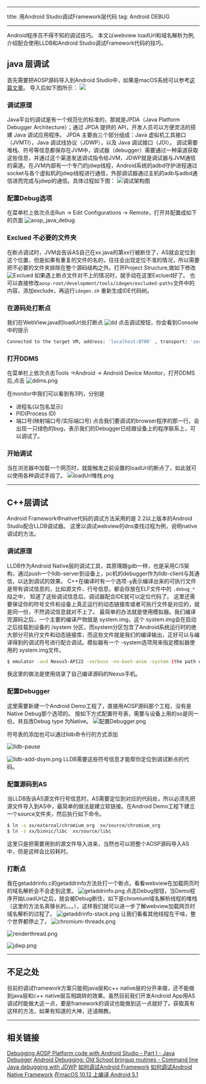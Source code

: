 
---
title: 用Android Studio调试Framework层代码
tag: Android DEBUG

---

Android程序员不得不知的调试技巧。
本文以webview loadUrl和域名解析为例,介绍配合使用LLDB和Android Studio调试Framework代码的技巧。

## java 层调试

首先需要把AOSP源码导入到Android Studio中，如果是macOS系统可以参考[这篇文章](http://blog.csdn.net/u012455213/article/details/54647010)。
导入后如下图所示：
![](http://ww1.sinaimg.cn/large/8b331ee1gy1gds4vshutdj207a0fzdiw.jpg)

### 调试原理
Java平台的调试是有一个规范化的标准的，那就是JPDA（Java Platform Debugger Architecture）；通过 JPDA 提供的 API，开发人员可以方便灵活的搭建 Java 调试应用程序。 JPDA 主要由三个部分组成：Java 虚拟机工具接口（JVMTI），Java 调试线协议（JDWP），以及 Java 调试接口（JDI）。
调试需要堆栈、符号等信息都保存在JVM中，调试器（debugger）需要通过一种渠道获取这些信息，并通过这个渠道发送调试指令给JVM，JDWP就是调试器与JVM通信的渠道。在JVM内部有一个专门的jdwp线程，Android系统的adbd守护进程通过socket与各个虚拟机的jdwp线程进行通信，外部调试器通过主机的adb与adbd通信进而完成与jdwp的通信。具体过程如下图：
![调试架构图](http://ww1.sinaimg.cn/large/8b331ee1gy1gds4wwfle0j20fh0bejs2.jpg)

### 配置Debug选项
在菜单栏上依次点击Run -> Edit Configurations -> Remote，打开并配置成如下的页面
![aosp_java_debug](http://ww1.sinaimg.cn/large/8b331ee1gy1gds4xjyk10j21900u00zk.jpg)

### Exclued 不必要的文件夹
在断点调试时，JVM会告诉AS自己在xx.java的第xx行被断住了，AS就会定位到这个位置，但是如果有重复的文件的名的，往往会出现定位不准的情况，所以需要把不必要的文件夹排除在整个源码结构之外。打开Project Structure,做如下修改
![Exclued](http://ww1.sinaimg.cn/large/8b331ee1gy1gds4y6n8oaj20dc085767.jpg)
如果遇上断点文件对不上的情况时，就手动在这里Exclued好了。
也可以直接修改`aosp-root/development/tools/idegen/excluded-paths`文件中的内容，添加exclude，再运行`idegen.sh` 重新生成IDE代码树。


### 在源码处打断点
我们在WebView.java的loadUrl处打断点
![dd](http://ww1.sinaimg.cn/large/8b331ee1gy1gds4ymbc98j21900ckjx9.jpg)
点击调试按钮，你会看到Console中的提示
```bash
Connected to the target VM, address: 'localhost:8700' , transport: 'socket' 
```

### 打开DDMS
在菜单栏上依次点击Tools ->Android -> Android Device Monitor，打开DDMS后,点击
![ddms.png](http://ww1.sinaimg.cn/large/8b331ee1gy1gds4zc44wnj218n0d341s.jpg)

在monitor中我们可以看到有3列，分别是

* 进程名(以包名显示)
* PID(Process ID)
* 端口号(映射端口号/实际端口号)
点击我们要调试的browser程序的那一行，会出现一只绿色的bug，表示我们的Debugger已经跟设备上的程序联系上，可以调试了。

### 开始调试
当在浏览器中加载一个网页时，就能触发之前设置的loadUrl的断点了，如此就可以使用各种调试手段了。
![loadUrl堆栈.png](http://ww1.sinaimg.cn/large/8b331ee1gy1gds4zxmc02j210i0s6dnq.jpg)

---
## C++层调试
Android Framework中native代码的调试方法采用的是 2.2以上版本的Android Studio配合LLDB调试器。
这里以调试webview的dns查找过程为例，说明native调试的方法。

### 调试原理
LLDB作为Android Native层的调试工具，其原理跟gdb一样，也是采用C/S架构，通过push一个lldb-server到设备上，pc机的debugger作为lldb-client与其通信，以达到调试的效果。
C++在编译时有一个选项`-g`表示编译出来的可执行文件是带有调试信息的，比如源文件、行号信息，都会存放在ELF文件中的
`.debug_* `段之中， 知道了这些调试信息后，调试器配合IDE就可以定位代码了。
这里还需要保证你的符号文件和设备上真正运行的动态链接库或者可执行文件是对应的，就是同一份，不然调试信息就对不上了。
最简单的办法就是使用模拟器。我们编译完源码之后，一个主要的编译产物就是 system.img，这个 system.img会在启动之后挂载到设备的 /system 分区，而system分区包含了Android系统运行时的绝大部分可执行文件和动态链接库，而这些文件就是我们的编译输出，正好可以与编译得到的调试符号进行配合调试。模拟器有一个 -system选项用来指定模拟器使用的 system.img文件。
```bash
$ emulator -avd Nexus5-API22 -verbose -no-boot-anim -system (the path of system.img)
```
我这里的做法是使用烧录了自己编译源码的Nexus手机。

### 配置Debugger
这里需要新建一个Android Demo工程了，直接用AOSP源码那个工程，没有是Native Debug那个选项的。
按如下方式配置符号表，需要与设备上用的so是同一份。并且改Debug type 为Native。
![配置Debugger.png](http://ww1.sinaimg.cn/large/8b331ee1gy1gds51d4y7yj211t0d4dhl.jpg)

符号表的添加也可以通过lldb命令行的方式添加

![lldb-pause](http://ww1.sinaimg.cn/large/8b331ee1gy1gds51ol9u2j203d02q0sl.jpg)

![lldb-add-dsym.png](http://ww1.sinaimg.cn/large/8b331ee1gy1gds52iv28sj219006vn1a.jpg)
LLDB需要这些符号信息才能帮你定位到调试断点的代码。

### 配置源码到AS
当LLDB告诉AS源文件行号信息时，AS需要定位到对应的代码处，所以必须先把源文件导入到AS中，最简单的做法是建立软链接。在Android Demo工程下建立一个source文件夹，然后执行如下命令。
```bash
$ ln -s xx/external/chromium_org  xx/source/chromium_org
$ ln -s xx/bionic/libc  xx/source/libc
```
这里只是把需要用到的源文件导入进来，当然也可以把整个AOSP源码导入AS中，但是这样会比较耗时。

### 打断点
我在getaddrinfo.c的getaddrinfo方法处打一个断点，看看webview在加载网页时的域名解析会不会走到这里。
![getaddrinfo.png](http://ww1.sinaimg.cn/large/8b331ee1gy1gds534tma5j219005vjv1.jpg)
点击Debug按钮，当Demo程序开始LoadUrl之后，就会被Debug断住，如下是chromium域名解析线程的堆栈（这里的方法名真够长的。。。），这样我们就可以进一步了解webview加载网页时域名解析的过程了。
![getaddrinfo-stack.png](http://ww1.sinaimg.cn/large/8b331ee1gy1gds55b7bb0j21900e3n5v.jpg)
让我们看看其他线程在干啥，整个世界都停止了。
![chromium-threads.png](http://ww1.sinaimg.cn/large/8b331ee1gy1gds55pzoetj20um0d4416.jpg)

![renderthread.png](http://ww1.sinaimg.cn/large/8b331ee1gy1gds568u1hrj20zo0fmmzw.jpg)

![jdwp.png](http://ww1.sinaimg.cn/large/8b331ee1gy1gds56o9vk0j20zo0duq5k.jpg)

--- 
## 不足之处
目前的调试framework方案只能把java层和c++ native层的分开来做，还不能做到java层和c++ native层互相跳转的效果。虽然目前我们开发Android App用AS调试时能做大这一点，要是framework的调试也能做到这一点就好了。获取真有这样的方法，如果有知道的大神，还请赐教。

---
## 相关链接

[Debugging AOSP Platform code with Android Studio - Part I - Java Debugger](http://ronubo.blogspot.com/2016/01/debugging-aosp-platform-code-with.html)
[Android Debugging: Old School bringup routines - Command line Java debugging with JDWP](http://ronubo.blogspot.com/2016/01/android-debugging-old-school-bringup.html)
[如何调试Android Framework](http://weishu.me/2016/05/30/how-to-debug-android-framework/index.html)
[如何调试Android Native Framework](http://weishu.me/2017/01/14/how-to-debug-android-native-framework-source/index.html)
[在macOS 10.12 上编译 Android 5.1](http://blog.csdn.net/u012455213/article/details/54647010)